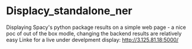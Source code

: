 # Displacy_standalone_ner
Displaying Spacy's python package results on a simple web page - a nice poc of out of the box modle, changing the backend results are relatively easy
Linke for a live under develpment display: http://3.125.81.18:5000/
